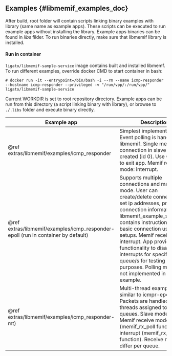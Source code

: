 ## Examples    {#libmemif_examples_doc}

After build, root folder will contain scripts linking binary examples with library (same name as example apps). These scripts can be executed to run example apps without installing the library. Example apps binaries can be found in _libs_ filder. To run binaries directly, make sure that libmemif library is installed.

#### Run in container

`ligato/libmemif-sample-service` image contains built and installed libmemf. To run different examples, override docker CMD to start container in bash:

```
# docker run -it --entrypoint=/bin/bash -i --rm --name icmp-responder --hostname icmp-responder --privileged -v "/run/vpp/:/run/vpp/" ligato/libmemif-sample-service
```
Current WORKDIR is set to root repository directory. Example apps can be run from this directory (a script linking binary with library), or browse to `./.libs` folder and execute binary directly.

Example app | Description
------------|------------
@ref extras/libmemif/examples/icmp_responder | Simplest implementation. Event polling is handled by libmemif. Single memif connection in slave mode is created (id 0). Use Ctrl + C to exit app. Memif receive mode: interrupt.
@ref extras/libmemif/examples/icmp_responder-epoll (run in container by default) | Supports multiple connections and master mode. User can create/delete connections, set ip addresses, print connection information. @ref libmemif_example_setup_doc contains instructions on basic connection use cases setups. Memif receive mode: interrupt. App provides functionality to disable interrupts for specified queue/s for testing purposes. Polling mode is not implemented in this example.
@ref extras/libmemif/examples/icmp_responder-mt) | Multi-thread example, very similar to icmpr-epoll. Packets are handled in threads assigned to specific queues. Slave mode only. Memif receive mode: polling (memif_rx_poll function), interrupt (memif_rx_interrupt function). Receive modes differ per queue.
